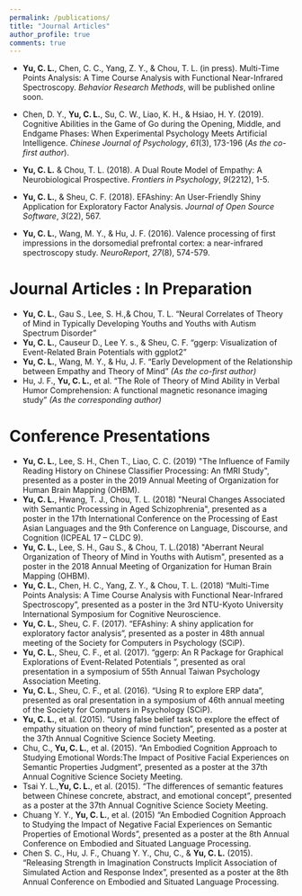```yaml
---
permalink: /publications/
title: "Journal Articles"
author_profile: true
comments: true
---
```


- **Yu, C. L.**, Chen, C. C., Yang, Z. Y., & Chou, T. L. (in press). Multi-Time Points Analysis: A Time Course Analysis with Functional Near-Infrared Spectroscopy. *Behavior Research Methods*, will be published online soon.

- Chen, D. Y., **Yu, C. L.**, Su, C. W., Liao, K. H., & Hsiao, H. Y. (2019). Cognitive Abilities in the Game of Go during the Opening, Middle, and Endgame Phases: When Experimental Psychology Meets Artificial Intelligence. *Chinese Journal of Psychology*, *61*(3), 173-196 (*As the co-first author*).

- **Yu, C. L.** & Chou, T. L. (2018). A Dual Route Model of Empathy: A Neurobiological Prospective. *Frontiers in Psychology*, *9*(2212), 1-5.

- **Yu, C. L.**, & Sheu, C. F. (2018). EFAshiny: An User-Friendly Shiny Application for Exploratory Factor Analysis. *Journal of Open Source Software*, *3*(22), 567.
- **Yu, C. L.**, Wang, M. Y., & Hu, J. F. (2016). Valence processing of first impressions in the dorsomedial prefrontal cortex: a near-infrared spectroscopy study. *NeuroReport*, *27*(8), 574-579.

Journal Articles : In Preparation
=====

- **Yu, C. L.**, Gau S., Lee, S. H.,& Chou, T. L. “Neural Correlates of Theory of Mind in Typically Developing Youths and Youths with Autism Spectrum Disorder”
- **Yu, C. L.**, Causeur D., Lee Y. s., & Sheu, C. F. “ggerp: Visualization of Event-Related Brain Potentials with ggplot2”
- **Yu, C. L.**, Wang, M. Y., & Hu, J. F. “Early Development of the Relationship between Empathy and Theory of Mind” *(As the co-first author)*
- Hu, J. F., **Yu, C. L.**, et al. “The Role of Theory of Mind Ability in Verbal Humor Comprehension: A functional magnetic resonance imaging study” *(As the corresponding author)*

Conference Presentations
=====
- **Yu, C. L.**, Lee, S. H., Chen T., Liao, C. C. (2019) "The Influence of Family Reading History on Chinese Classifier Processing: An fMRI Study", presented as a poster in the 2019 Annual Meeting of Organization for Human Brain Mapping (OHBM).
- **Yu, C. L.**, Hwang, T. J., Chou, T. L. (2018) "Neural Changes Associated with Semantic Processing in Aged Schizophrenia", presented as a poster in the 17th International Conference on the Processing of East Asian Languages and the 9th Conference on Language, Discourse, and Cognition (ICPEAL 17 – CLDC 9).
- **Yu, C. L.**, Lee, S. H., Gau S., & Chou, T. L.(2018) "Aberrant Neural Organization of Theory of Mind in Youths with Autism", presented as a poster in the 2018 Annual Meeting of Organization for Human Brain Mapping (OHBM).
- **Yu, C. L.**, Chen, H. C., Yang, Z. Y., & Chou, T. L. (2018) “Multi-Time Points Analysis: A Time Course Analysis with Functional Near-Infrared Spectroscopy”, presented as a poster in the 3rd NTU-Kyoto University International Symposium for Cognitive Neuroscience. 
- **Yu, C. L.**, Sheu, C. F. (2017). “EFAshiny: A shiny application for exploratory factor analysis”, presented as a poster in 48th annual meeting of the Society for Computers in Psychology (SCiP).
- **Yu, C. L.**, Sheu, C. F., et al. (2017). “ggerp: An R Package for Graphical Explorations of Event-Related Potentials ”, presented as oral presentation in a symposium of 55th Annual Taiwan Psychology Association Meeting.
- **Yu, C. L.**, Sheu, C. F., et al. (2016). “Using R to explore ERP data”, presented as oral presentation in a symposium of 46th annual meeting of the Society for Computers in Psychology (SCiP).
- **Yu, C. L.**, et al. (2015). “Using false belief task to explore the effect of empathy situation on theory of mind function”, presented as a poster at the 37th Annual Cognitive Science Society Meeting.
- Chu, C., **Yu, C. L.**, et al. (2015). “An Embodied Cognition Approach to Studying Emotional Words:The Impact of Positive Facial Experiences on Semantic Properties Judgment”, presented as a poster at the 37th Annual Cognitive Science Society Meeting.
- Tsai Y. L.,**Yu, C. L.**, et al. (2015). “The differences of semantic features between Chinese concrete, abstract, and emotional concept”, presented as a poster at the 37th Annual Cognitive Science Society Meeting.
- Chuang Y. Y., **Yu, C. L.**, et al. (2015) “An Embodied Cognition Approach to Studying the Impact of Negative Facial Experiences on Semantic Properties of Emotional Words”, presented as a poster at the 8th Annual Conference on Embodied and Situated Language Processing.
- Chen S. C., Hu, J. F., Chuang Y. Y., Chu, C., & **Yu, C. L.** (2015). “Releasing Strength in Imagination Constructs Implicit Association of Simulated Action and Response Index”, presented as a poster at the 8th Annual Conference on Embodied and Situated Language Processing.